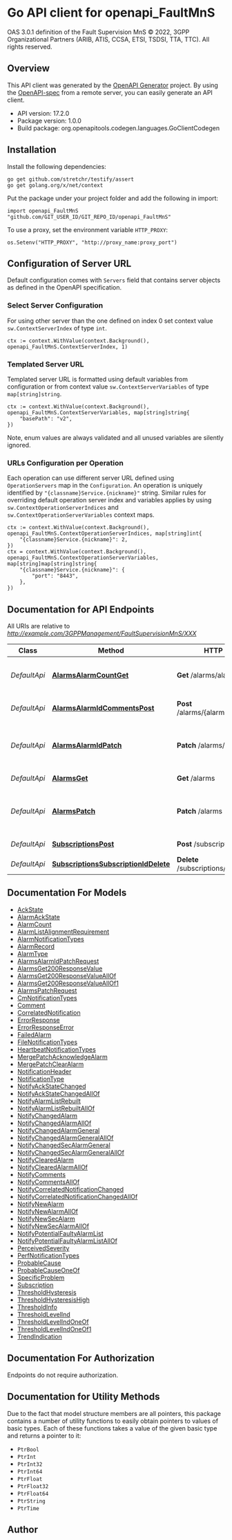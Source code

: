 # Go API client for openapi_FaultMnS

OAS 3.0.1 definition of the Fault Supervision MnS © 2022, 3GPP Organizational Partners (ARIB, ATIS, CCSA, ETSI, TSDSI, TTA, TTC). All rights reserved.

## Overview
This API client was generated by the [OpenAPI Generator](https://openapi-generator.tech) project.  By using the [OpenAPI-spec](https://www.openapis.org/) from a remote server, you can easily generate an API client.

- API version: 17.2.0
- Package version: 1.0.0
- Build package: org.openapitools.codegen.languages.GoClientCodegen

## Installation

Install the following dependencies:

```shell
go get github.com/stretchr/testify/assert
go get golang.org/x/net/context
```

Put the package under your project folder and add the following in import:

```golang
import openapi_FaultMnS "github.com/GIT_USER_ID/GIT_REPO_ID/openapi_FaultMnS"
```

To use a proxy, set the environment variable `HTTP_PROXY`:

```golang
os.Setenv("HTTP_PROXY", "http://proxy_name:proxy_port")
```

## Configuration of Server URL

Default configuration comes with `Servers` field that contains server objects as defined in the OpenAPI specification.

### Select Server Configuration

For using other server than the one defined on index 0 set context value `sw.ContextServerIndex` of type `int`.

```golang
ctx := context.WithValue(context.Background(), openapi_FaultMnS.ContextServerIndex, 1)
```

### Templated Server URL

Templated server URL is formatted using default variables from configuration or from context value `sw.ContextServerVariables` of type `map[string]string`.

```golang
ctx := context.WithValue(context.Background(), openapi_FaultMnS.ContextServerVariables, map[string]string{
	"basePath": "v2",
})
```

Note, enum values are always validated and all unused variables are silently ignored.

### URLs Configuration per Operation

Each operation can use different server URL defined using `OperationServers` map in the `Configuration`.
An operation is uniquely identified by `"{classname}Service.{nickname}"` string.
Similar rules for overriding default operation server index and variables applies by using `sw.ContextOperationServerIndices` and `sw.ContextOperationServerVariables` context maps.

```golang
ctx := context.WithValue(context.Background(), openapi_FaultMnS.ContextOperationServerIndices, map[string]int{
	"{classname}Service.{nickname}": 2,
})
ctx = context.WithValue(context.Background(), openapi_FaultMnS.ContextOperationServerVariables, map[string]map[string]string{
	"{classname}Service.{nickname}": {
		"port": "8443",
	},
})
```

## Documentation for API Endpoints

All URIs are relative to *http://example.com/3GPPManagement/FaultSupervisionMnS/XXX*

Class | Method | HTTP request | Description
------------ | ------------- | ------------- | -------------
*DefaultApi* | [**AlarmsAlarmCountGet**](docs/DefaultApi.md#alarmsalarmcountget) | **Get** /alarms/alarmCount | Get the alarm count per perceived severity
*DefaultApi* | [**AlarmsAlarmIdCommentsPost**](docs/DefaultApi.md#alarmsalarmidcommentspost) | **Post** /alarms/{alarmId}/comments | Add a comment to a single alarm
*DefaultApi* | [**AlarmsAlarmIdPatch**](docs/DefaultApi.md#alarmsalarmidpatch) | **Patch** /alarms/{alarmId} | Clear, acknowledge or unacknowledge a single alarm
*DefaultApi* | [**AlarmsGet**](docs/DefaultApi.md#alarmsget) | **Get** /alarms | Retrieve multiple alarms
*DefaultApi* | [**AlarmsPatch**](docs/DefaultApi.md#alarmspatch) | **Patch** /alarms | Clear, acknowledge or unacknowledge multiple alarms
*DefaultApi* | [**SubscriptionsPost**](docs/DefaultApi.md#subscriptionspost) | **Post** /subscriptions | Create a subscription
*DefaultApi* | [**SubscriptionsSubscriptionIdDelete**](docs/DefaultApi.md#subscriptionssubscriptioniddelete) | **Delete** /subscriptions/{subscriptionId} | Delete a subscription


## Documentation For Models

 - [AckState](docs/AckState.md)
 - [AlarmAckState](docs/AlarmAckState.md)
 - [AlarmCount](docs/AlarmCount.md)
 - [AlarmListAlignmentRequirement](docs/AlarmListAlignmentRequirement.md)
 - [AlarmNotificationTypes](docs/AlarmNotificationTypes.md)
 - [AlarmRecord](docs/AlarmRecord.md)
 - [AlarmType](docs/AlarmType.md)
 - [AlarmsAlarmIdPatchRequest](docs/AlarmsAlarmIdPatchRequest.md)
 - [AlarmsGet200ResponseValue](docs/AlarmsGet200ResponseValue.md)
 - [AlarmsGet200ResponseValueAllOf](docs/AlarmsGet200ResponseValueAllOf.md)
 - [AlarmsGet200ResponseValueAllOf1](docs/AlarmsGet200ResponseValueAllOf1.md)
 - [AlarmsPatchRequest](docs/AlarmsPatchRequest.md)
 - [CmNotificationTypes](docs/CmNotificationTypes.md)
 - [Comment](docs/Comment.md)
 - [CorrelatedNotification](docs/CorrelatedNotification.md)
 - [ErrorResponse](docs/ErrorResponse.md)
 - [ErrorResponseError](docs/ErrorResponseError.md)
 - [FailedAlarm](docs/FailedAlarm.md)
 - [FileNotificationTypes](docs/FileNotificationTypes.md)
 - [HeartbeatNotificationTypes](docs/HeartbeatNotificationTypes.md)
 - [MergePatchAcknowledgeAlarm](docs/MergePatchAcknowledgeAlarm.md)
 - [MergePatchClearAlarm](docs/MergePatchClearAlarm.md)
 - [NotificationHeader](docs/NotificationHeader.md)
 - [NotificationType](docs/NotificationType.md)
 - [NotifyAckStateChanged](docs/NotifyAckStateChanged.md)
 - [NotifyAckStateChangedAllOf](docs/NotifyAckStateChangedAllOf.md)
 - [NotifyAlarmListRebuilt](docs/NotifyAlarmListRebuilt.md)
 - [NotifyAlarmListRebuiltAllOf](docs/NotifyAlarmListRebuiltAllOf.md)
 - [NotifyChangedAlarm](docs/NotifyChangedAlarm.md)
 - [NotifyChangedAlarmAllOf](docs/NotifyChangedAlarmAllOf.md)
 - [NotifyChangedAlarmGeneral](docs/NotifyChangedAlarmGeneral.md)
 - [NotifyChangedAlarmGeneralAllOf](docs/NotifyChangedAlarmGeneralAllOf.md)
 - [NotifyChangedSecAlarmGeneral](docs/NotifyChangedSecAlarmGeneral.md)
 - [NotifyChangedSecAlarmGeneralAllOf](docs/NotifyChangedSecAlarmGeneralAllOf.md)
 - [NotifyClearedAlarm](docs/NotifyClearedAlarm.md)
 - [NotifyClearedAlarmAllOf](docs/NotifyClearedAlarmAllOf.md)
 - [NotifyComments](docs/NotifyComments.md)
 - [NotifyCommentsAllOf](docs/NotifyCommentsAllOf.md)
 - [NotifyCorrelatedNotificationChanged](docs/NotifyCorrelatedNotificationChanged.md)
 - [NotifyCorrelatedNotificationChangedAllOf](docs/NotifyCorrelatedNotificationChangedAllOf.md)
 - [NotifyNewAlarm](docs/NotifyNewAlarm.md)
 - [NotifyNewAlarmAllOf](docs/NotifyNewAlarmAllOf.md)
 - [NotifyNewSecAlarm](docs/NotifyNewSecAlarm.md)
 - [NotifyNewSecAlarmAllOf](docs/NotifyNewSecAlarmAllOf.md)
 - [NotifyPotentialFaultyAlarmList](docs/NotifyPotentialFaultyAlarmList.md)
 - [NotifyPotentialFaultyAlarmListAllOf](docs/NotifyPotentialFaultyAlarmListAllOf.md)
 - [PerceivedSeverity](docs/PerceivedSeverity.md)
 - [PerfNotificationTypes](docs/PerfNotificationTypes.md)
 - [ProbableCause](docs/ProbableCause.md)
 - [ProbableCauseOneOf](docs/ProbableCauseOneOf.md)
 - [SpecificProblem](docs/SpecificProblem.md)
 - [Subscription](docs/Subscription.md)
 - [ThresholdHysteresis](docs/ThresholdHysteresis.md)
 - [ThresholdHysteresisHigh](docs/ThresholdHysteresisHigh.md)
 - [ThresholdInfo](docs/ThresholdInfo.md)
 - [ThresholdLevelInd](docs/ThresholdLevelInd.md)
 - [ThresholdLevelIndOneOf](docs/ThresholdLevelIndOneOf.md)
 - [ThresholdLevelIndOneOf1](docs/ThresholdLevelIndOneOf1.md)
 - [TrendIndication](docs/TrendIndication.md)


## Documentation For Authorization

 Endpoints do not require authorization.


## Documentation for Utility Methods

Due to the fact that model structure members are all pointers, this package contains
a number of utility functions to easily obtain pointers to values of basic types.
Each of these functions takes a value of the given basic type and returns a pointer to it:

* `PtrBool`
* `PtrInt`
* `PtrInt32`
* `PtrInt64`
* `PtrFloat`
* `PtrFloat32`
* `PtrFloat64`
* `PtrString`
* `PtrTime`

## Author




